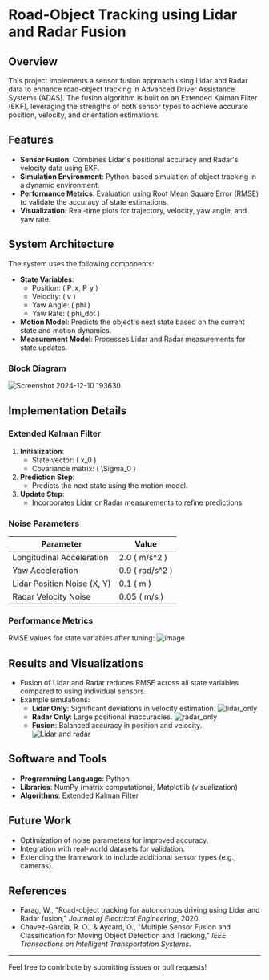 # Road-Object Tracking using Lidar and Radar Fusion

## Overview
This project implements a sensor fusion approach using Lidar and Radar data to enhance road-object tracking in Advanced Driver Assistance Systems (ADAS). The fusion algorithm is built on an Extended Kalman Filter (EKF), leveraging the strengths of both sensor types to achieve accurate position, velocity, and orientation estimations.

## Features
- **Sensor Fusion**: Combines Lidar's positional accuracy and Radar's velocity data using EKF.
- **Simulation Environment**: Python-based simulation of object tracking in a dynamic environment.
- **Performance Metrics**: Evaluation using Root Mean Square Error (RMSE) to validate the accuracy of state estimations.
- **Visualization**: Real-time plots for trajectory, velocity, yaw angle, and yaw rate.

## System Architecture
The system uses the following components:
- **State Variables**:
  - Position: \( P_x, P_y \)
  - Velocity: \( v \)
  - Yaw Angle: \( phi \)
  - Yaw Rate: \( phi_dot \)
- **Motion Model**: Predicts the object's next state based on the current state and motion dynamics.
- **Measurement Model**: Processes Lidar and Radar measurements for state updates.

### Block Diagram
![Screenshot 2024-12-10 193630](https://github.com/user-attachments/assets/c46980d1-2e5d-4aac-9eb9-39eed7ea2581)


## Implementation Details
### Extended Kalman Filter
1. **Initialization**:
   - State vector: \( x_0 \)
   - Covariance matrix: \( \Sigma_0 \)
2. **Prediction Step**:
   - Predicts the next state using the motion model.
3. **Update Step**:
   - Incorporates Lidar or Radar measurements to refine predictions.

### Noise Parameters
| Parameter                  | Value      |
|----------------------------|------------|
| Longitudinal Acceleration  | 2.0 \( m/s^2 \) |
| Yaw Acceleration           | 0.9 \( rad/s^2 \) |
| Lidar Position Noise (X, Y)| 0.1 \( m \) |
| Radar Velocity Noise       | 0.05 \( m/s \) |

### Performance Metrics
RMSE values for state variables after tuning:
![image](https://github.com/user-attachments/assets/a381b8f3-437e-4f35-a93d-e72846456196)


## Results and Visualizations
- Fusion of Lidar and Radar reduces RMSE across all state variables compared to using individual sensors.
- Example simulations:
  - **Lidar Only**: Significant deviations in velocity estimation.
  ![lidar_only](https://github.com/user-attachments/assets/32375bfe-4c52-407c-b374-49a4d6d3c04f)
  - **Radar Only**: Large positional inaccuracies.
  ![radar_only](https://github.com/user-attachments/assets/efe29eae-6ab0-480e-9d00-bbd5effbb32e) 
  - **Fusion**: Balanced accuracy in position and velocity.
  ![Lidar and radar](https://github.com/user-attachments/assets/04786506-ae76-408f-aad9-f04bdfd45771)


## Software and Tools
- **Programming Language**: Python
- **Libraries**: NumPy (matrix computations), Matplotlib (visualization)
- **Algorithms**: Extended Kalman Filter


## Future Work
- Optimization of noise parameters for improved accuracy.
- Integration with real-world datasets for validation.
- Extending the framework to include additional sensor types (e.g., cameras).

## References
- Farag, W., "Road-object tracking for autonomous driving using Lidar and Radar fusion," *Journal of Electrical Engineering*, 2020.
- Chavez-Garcia, R. O., & Aycard, O., "Multiple Sensor Fusion and Classification for Moving Object Detection and Tracking," *IEEE Transactions on Intelligent Transportation Systems*.

---
Feel free to contribute by submitting issues or pull requests!
